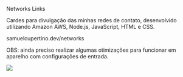 Networks Links

Cardes para divulgação das minhas redes de contato, desenvolvido utilizando Amazon AWS, Node.js, JavaScript, HTML e CSS.

samuelcupertino.dev/networks

OBS: ainda preciso realizar algumas otimizações para funcionar em aparelho com configurações de entrada.


<img src="views/image/run.gif">
